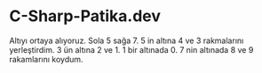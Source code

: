 # C-Sharp-Patika.dev
Altıyı ortaya alıyoruz. 
Sola 5 sağa 7.
5 in altına  4 ve 3 rakmalarını yerleştirdim.
3 ün altına 2 ve 1.
1  bir altınada 0.
7 nin altınada 8 ve 9 rakamlarını koydum.
